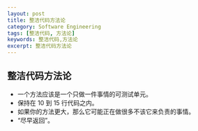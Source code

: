 ```yaml
---
layout: post
title: 整洁代码方法论
category: Software Engineering
tags: [整洁代码, 方法论]
keywords: 整洁代码,方法论
excerpt: 整洁代码方法论
---
```


## 整洁代码方法论

* 一个方法应该是一个只做一件事情的可测试单元。
* 保持在 10 到 15 行代码之内。
* 如果你的方法更大，那么它可能正在做很多不该它来负责的事情。
* “尽早返回”。
